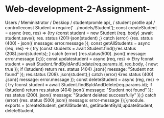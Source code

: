 # Web-development-2-Assignment-

Users / Meministrator / Deskiop / studentpromle api_ / student protlle apl / 
controlleconst Student = require(' ../models/Student');
const createStudent = async (req, res) =>
{try (const student = new Student (req. body) ;await student.save(); res. status (201)-json(student)
;} 
catch (error) {res. status (400) - json({ message: error.message });
const getAllStudents = async (req, res) → ( try (const students = avait Student.find();res.status (208).json(students);
} catch (error) {res.status(500). json({ message: error.message });}};
const updatestudent = async (req, res) => Etry fconst student = avait Student.findByIdAndUpdate(req.params.id, req.body, { new: true });
if (!student) return res. status (404) .json({ message: "Student not found" }); res.status (208). json(student);}
catch (error) €res.status (400) .json({ message: error.message });
const deleteStudent = async (reg, res) → { try fconst student = await Student.findByIdAndDelete(req.params.id);
if (Istudent) return res.status (404) json({ message: "Student not found" }); 
res.status (200). json({ message: "Student deleted successfully" });} catch (error) {res. status (500) json({ message: error-message });};module. exports = (createStudent, getAllStudents, getStudentById,updateStudent, deleteStudent,
